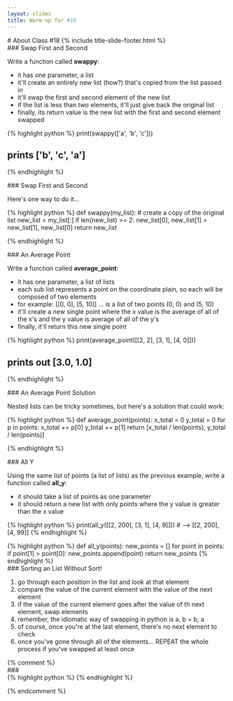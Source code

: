 ```yaml
---
layout: slides
title: Warm-up for #18 
---
```

<section markdown="block" class="title-slide">
# About Class #18
{% include title-slide-footer.html %}
</section>


<section markdown="block">
### Swap First and Second

Write a function called __swappy__:

* it has one parameter, a list
* it'll create an entirely new list (how?) that's copied from the list passed in
* it'll swap the first and second element of the new list
* if the list is less than two elements, it'll just give back the original list
* finally, its return value is the new list with the first and second element swapped

{% highlight python %}
print(swappy(['a', 'b', 'c']))
# prints ['b', 'c', 'a']
{% endhighlight %}
</section>


<section markdown="block">
### Swap First and Second 

Here's one way to do it...

{% highlight python %}
def swappy(my_list):
	# create a copy of the original list
	new_list = my_list[:]
	if len(new_list) >= 2:
		new_list[0], new_list[1] = new_list[1], new_list[0]
    return new_list

{% endhighlight %}
</section>

<section markdown="block">
### An Average Point

Write a function called __average_point__:

* it has one parameter, a list of lists
* each sub list represents a point on the coordinate plain, so each will be composed of two elements
* for example: [[0, 0], [5, 10]] ... is a list of two points (0, 0) and (5, 10)
* it'll create a new single point where the x value is the average of all of the x's and the y value is average of all of the y's
* finally, it'll return this new single point

{% highlight python %}
print(average_point([[2, 2], [3, 1], [4, 0]]))
# prints out [3.0, 1.0]
{% endhighlight %}
</section>

<section markdown="block">
### An Average Point Solution

Nested lists can be tricky sometimes, but here's a solution that could work:

{% highlight python %}
def average_point(points):
	x_total = 0
	y_total = 0
	for p in points:
		x_total += p[0]
		y_total += p[1]
	return [x_total / len(points), y_total / len(points)]
	
{% endhighlight %}
</section>

<section markdown="block">
### All Y

Using the same list of points (a list of lists) as the previous example, write a function called __all_y__:

* it should take a list of points as one parameter
* it should return a new list with only points where the y value is greater than the x value

{% highlight python %}
print(all_y([[2, 200], [3, 1], [4, 9]])) # --> [[2, 200], [4, 99]]
{% endhighlight %}

<div class="incremental" markdown="block">
{% highlight python %}
def all_y(points):
	new_points = []
	for point in points:
		if point[1] > point[0]:
			new_points.append(point)
	return new_points
{% endhighlight %}
</div>
</section>

<section markdown="block">
### Sorting an List Without Sort!

1. go through each position in the list and look at that element
2. compare the value of the current element with the value of the next element
3. if the value of the current element goes after the value of th next element, swap elements
4. remember, the idiomatic way of swapping in python is a, b = b, a 
5. of course, once you're at the last element, there's no next element to check
6. once you've gone through all of the elements... REPEAT the whole process if you've swapped at least once

</section>
{% comment %}
<section markdown="block">
### 
</section>
<div class="incremental" markdown="block">
{% highlight python %}
{% endhighlight %}
</div>

{% endcomment %}


